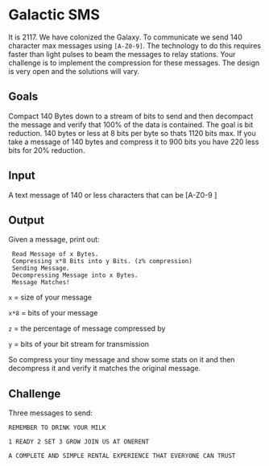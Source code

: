 # Galactic SMS

It is 2117. We have colonized the Galaxy. To communicate we send 140 character max messages using `[A-Z0-9]`.
The technology to do this requires faster than light pulses to beam the messages to relay stations.
Your challenge is to implement the compression for these messages. The design is very open and the solutions will vary.

## Goals
Compact 140 Bytes down to a stream of bits to send and then decompact the message and verify that 100% of the data is contained.
The goal is bit reduction. 140 bytes or less at 8 bits per byte so thats 1120 bits max. If you take a message of 140 bytes and compress it to 900 bits you have 220 less bits for 20% reduction.

## Input
A text message of 140 or less characters that can be [A-Z0-9 ]

## Output
Given a message, print out:
```
 Read Message of x Bytes.
 Compressing x*8 Bits into y Bits. (z% compression)
 Sending Message.
 Decompressing Message into x Bytes.
 Message Matches!
```

`x` = size of your message

`x*8` = bits of your message

`z` = the percentage of message compressed by

`y` = bits of your bit stream for transmission

So compress your tiny message and show some stats on it and then decompress it and verify it matches the original message.

## Challenge
Three messages to send:
```
REMEMBER TO DRINK YOUR MILK
```
```
1 READY 2 SET 3 GROW JOIN US AT ONERENT 
```
```
A COMPLETE AND SIMPLE RENTAL EXPERIENCE THAT EVERYONE CAN TRUST
```
